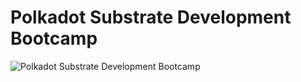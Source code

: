# Polkadot Substrate Development Bootcamp

![Polkadot Substrate Development Bootcamp](https://www.risein.com/_next/image?url=https%3A%2F%2Frisein-prod.s3-eu-central-1.amazonaws.com%2F%2Fbootcamps%2Fpolkadot-substrate-development-bootcamp%2F6YKVC-cohorts-cover&w=3840&q=75)
